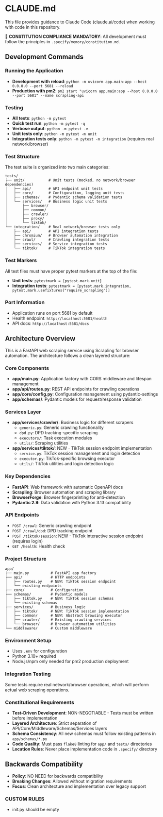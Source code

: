 # CLAUDE.md

This file provides guidance to Claude Code (claude.ai/code) when working with code in this repository.

**🚨 CONSTITUTION COMPLIANCE MANDATORY**: All development must follow the principles in `.specify/memory/constitution.md`.

## Development Commands

### Running the Application

- **Development with reload**: `python -m uvicorn app.main:app --host 0.0.0.0 --port 5681 --reload`
- **Production with pm2**: `pm2 start "uvicorn app.main:app --host 0.0.0.0 --port 5681" --name scrapling-api`

### Testing

- **All tests**: `python -m pytest`
- **Quick test run**: `python -m pytest -q`
- **Verbose output**: `python -m pytest -v`
- **Unit tests only**: `python -m pytest -m unit`
- **Integration tests only**: `python -m pytest -m integration` (requires real network/browser)

### Test Structure

The test suite is organized into two main categories:

```
tests/
├── unit/           # Unit tests (mocked, no network/browser dependencies)
│   ├── api/        # API endpoint unit tests
│   ├── core/       # Configuration, logging unit tests
│   ├── schemas/    # Pydantic schema validation tests
│   └── services/   # Business logic unit tests
│       ├── browser/
│       ├── common/
│       ├── crawler/
│       ├── proxy/
│       └── tiktok/
└── integration/    # Real network/browser tests only
    ├── api/        # API integration tests
    ├── chromium/   # Browser automation integration
    ├── crawl/      # Crawling integration tests
    ├── services/   # Service integration tests
    └── tiktok/     # TikTok integration tests
```

### Test Markers

All test files must have proper pytest markers at the top of the file:
- **Unit tests**: `pytestmark = [pytest.mark.unit]`
- **Integration tests**: `pytestmark = [pytest.mark.integration, pytest.mark.usefixtures("require_scrapling")]`

### Port Information

- Application runs on port 5681 by default
- Health endpoint: `http://localhost:5681/health`
- API docs: `http://localhost:5681/docs`

## Architecture Overview

This is a FastAPI web scraping service using Scrapling for browser automation. The architecture follows a clean layered structure:

### Core Components

- **app/main.py**: Application factory with CORS middleware and lifespan management
- **app/api/routes.py**: REST API endpoints for crawling operations
- **app/core/config.py**: Configuration management using pydantic-settings
- **app/schemas/**: Pydantic models for request/response validation

### Services Layer

- **app/services/crawler/**: Business logic for different scrapers
  - `generic.py`: Generic crawling functionality
  - `dpd.py`: DPD tracking-specific scraping
  - `executors/`: Task execution modules
  - `utils/`: Scraping utilities
- **app/services/tiktok/**: NEW - TikTok session endpoint implementation
  - `service.py`: TikTok session management and login detection
  - `executor.py`: TikTok-specific browsing executor
  - `utils/`: TikTok utilities and login detection logic

### Key Dependencies

- **FastAPI**: Web framework with automatic OpenAPI docs
- **Scrapling**: Browser automation and scraping library
- **BrowserForge**: Browser fingerprinting for anti-detection
- **Pydantic 2.9**: Data validation with Python 3.13 compatibility

### API Endpoints

- `POST /crawl`: Generic crawling endpoint
- `POST /crawl/dpd`: DPD tracking endpoint
- `POST /tiktok/session`: NEW - TikTok interactive session endpoint (requires login)
- `GET /health`: Health check

### Project Structure

```
app/
├── main.py          # FastAPI app factory
├── api/             # HTTP endpoints
│   ├── routes.py    # NEW: TikTok session endpoint
│   └── existing endpoints
├── core/            # Configuration
├── schemas/         # Pydantic models
│   ├── tiktok.py    # NEW: TikTok session schemas
│   └── existing schemas
├── services/        # Business logic
│   ├── tiktok/      # NEW: TikTok session implementation
│   ├── common/      # NEW: Abstract browsing executor
│   ├── crawler/     # Existing crawling services
│   └── browser/     # Browser automation utilities
└── middleware/      # Custom middleware
```

### Environment Setup

- Uses `.env` for configuration
- Python 3.10+ required
- Node.js/npm only needed for pm2 production deployment

### Integration Testing

Some tests require real network/browser operations,  which will perform actual web scraping operations.

### Constitutional Requirements

- **Test-Driven Development**: NON-NEGOTIABLE - Tests must be written before implementation
- **Layered Architecture**: Strict separation of API/Core/Middleware/Schemas/Services layers
- **Schema Consistency**: All new schemas must follow existing patterns in `app/schemas/*.py`
- **Code Quality**: Must pass `flake8` linting for `app/` and `tests/` directories
- **Location Rules**: Never place implementation code in `.specify/` directory

## Backwards Compatibility

- **Policy**: NO NEED for backwards compatibility
- **Breaking Changes**: Allowed without migration requirements
- **Focus**: Clean architecture and implementation over legacy support

### CUSTOM RULES

* init.py should be empty

